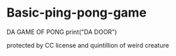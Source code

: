 # Basic-ping-pong-game
DA GAME OF PONG
print("DA DOOR")

protected by CC license and quintillion of weird creature
